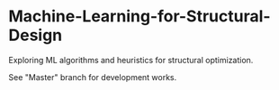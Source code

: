 # Machine-Learning-for-Structural-Design
Exploring ML algorithms and heuristics for structural optimization.

See "Master" branch for development works.
